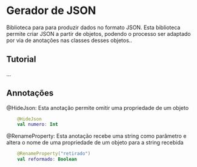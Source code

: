 # Gerador de JSON

Biblioteca para para produzir dados no formato JSON.
Esta biblioteca permite criar JSON a partir de objetos, podendo o processo ser adaptado por via de anotações nas classes desses objetos..

## Tutorial

...

## Annotações

@HideJson: Esta anotação permite omitir uma propriedade de um objeto

```kt
    @HideJson
    val numero: Int
```

@RenameProperty: Esta anotação recebe uma string como parâmetro e altera o nome de uma propriedade de um objeto para a string recebida

```kt
    @RenameProperty("retirado")
    val reformado: Boolean
```
